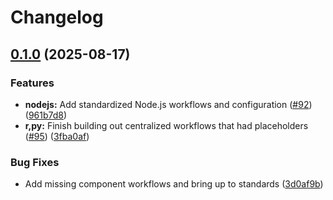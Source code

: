 # Changelog

## [0.1.0](https://github.com/sassy-bulldog/.github/compare/python@v0.0.1...python@v0.1.0) (2025-08-17)

### Features

* **nodejs:** Add standardized Node.js workflows and configuration ([#92](https://github.com/sassy-bulldog/.github/issues/92)) ([961b7d8](https://github.com/sassy-bulldog/.github/commit/961b7d8029920049dcab150a3002f0db0b92af92))
* **r,py:** Finish building out centralized workflows that had placeholders ([#95](https://github.com/sassy-bulldog/.github/issues/95)) ([3fba0af](https://github.com/sassy-bulldog/.github/commit/3fba0afdc543477405f5b4c6d965ee61cd09e69e))

### Bug Fixes

* Add missing component workflows and bring up to standards ([3d0af9b](https://github.com/sassy-bulldog/.github/commit/3d0af9b65d0f1cf2c1c8f046ca09315eba88f71d))
